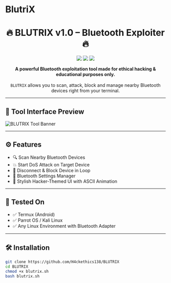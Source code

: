 # BlutriX
<h1 align="center">
  🔥 BLUTRIX v1.0 – Bluetooth Exploiter 🔥
</h1>

<p align="center">
  <img src="https://img.shields.io/badge/Developer-Ethic||Hackethics138-red?style=flat-square&logo=github" />
  <img src="https://img.shields.io/badge/Version-1.0-blue?style=flat-square&logo=bluetooth" />
  <img src="https://img.shields.io/badge/Tool-Type-Bluetooth%20Exploiter-orange?style=flat-square&logo=linux" />
</p>

<p align="center">
  <b>A powerful Bluetooth exploitation tool made for ethical hacking & educational purposes only.</b><br><br>
  <code>BLUTRIX</code> allows you to scan, attack, block and manage nearby Bluetooth devices right from your terminal.
</p>

---

## 📸 Tool Interface Preview

![BLUTRIX Tool Banner](https://github.com/H4ckethics138/BLUTRIX/blob/main/preview.png) <!-- Replace with your screenshot path -->

---

## ⚙️ Features

- 🔍 Scan Nearby Bluetooth Devices
- 💥 Start DoS Attack on Target Device
- 🚫 Disconnect & Block Device in Loop
- 🧠 Bluetooth Settings Manager
- 🎨 Stylish Hacker-Themed UI with ASCII Animation

---

## 🧪 Tested On

- ✅ Termux (Android)
- ✅ Parrot OS / Kali Linux
- ✅ Any Linux Environment with Bluetooth Adapter

---

## 🛠️ Installation

```bash
git clone https://github.com/H4ckethics138/BLUTRIX
cd BLUTRIX
chmod +x blutrix.sh
bash blutrix.sh
